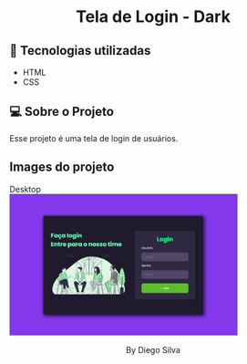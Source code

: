 <h1 align="center"> Tela de Login - Dark  </h1>

## 🚀 Tecnologias utilizadas

- HTML
- CSS

## 💻 Sobre o Projeto

Esse projeto é uma tela de login de usuários.

## Images do projeto

Desktop
<br>
<img alt="Image do projeto" title="Desktop" src="./images-readme/image-project.png" width="400px" />

<p align="center"> By Diego Silva </p>
